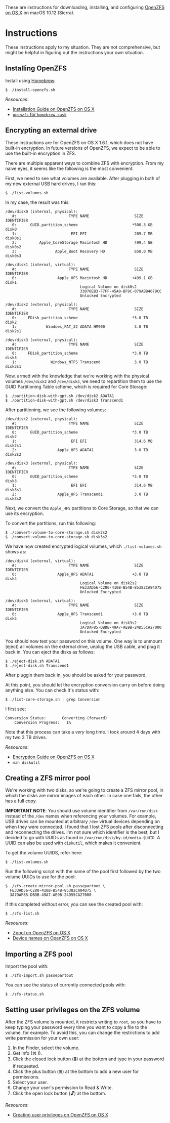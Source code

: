 These are instructions for downloading, installing, and configuring [OpenZFS on
OS X](https://openzfsonosx.org/) on macOS 10.12 (Sierra).

# Instructions

These instructions apply to my situation. They are not comprehensive, but might
be helpful in figuring out the instructions your own situation.

## Installing OpenZFS

Install using [Homebrew](https://brew.sh/):

```
$ ./install-openzfs.sh
```

*Resources*:

* [Installation Guide on OpenZFS on OS X](https://openzfsonosx.org/wiki/Install)
* [`openzfs` for `homebrew-cask`](https://github.com/caskroom/homebrew-cask/blob/master/Casks/openzfs.rb)

## Encrypting an external drive

These instructions are for OpenZFS on OS X 1.6.1, which does not have built-in
encryption. In future versions of OpenZFS, we expect to be able to use the
built-in encryption in ZFS.

There are multiple apparent ways to combine ZFS with encryption. From my naive
eyes, it seems like the following is the most convenient.

First, we need to see what volumes are available. After plugging in both of my
new external USB hard drives, I ran this:

```
$ ./list-volumes.sh
```

In my case, the result was this:

```
/dev/disk0 (internal, physical):
   #:                       TYPE NAME                    SIZE       IDENTIFIER
   0:      GUID_partition_scheme                        *500.3 GB   disk0
   1:                        EFI EFI                     209.7 MB   disk0s1
   2:          Apple_CoreStorage Macintosh HD            499.4 GB   disk0s2
   3:                 Apple_Boot Recovery HD             650.0 MB   disk0s3

/dev/disk1 (internal, virtual):
   #:                       TYPE NAME                    SIZE       IDENTIFIER
   0:                  Apple_HFS Macintosh HD           +499.1 GB   disk1
                                 Logical Volume on disk0s2
                                 33070EB3-F7FF-45A0-BF9C-079ABB4079CC
                                 Unlocked Encrypted

/dev/disk2 (external, physical):
   #:                       TYPE NAME                    SIZE       IDENTIFIER
   0:     FDisk_partition_scheme                        *3.0 TB     disk2
   1:             Windows_FAT_32 ADATA HM900             3.0 TB     disk2s1

/dev/disk3 (external, physical):
   #:                       TYPE NAME                    SIZE       IDENTIFIER
   0:     FDisk_partition_scheme                        *3.0 TB     disk3
   1:               Windows_NTFS Transcend               3.0 TB     disk3s1
```

Now, armed with the knowledge that we're working with the physical volumes
`/dev/disk2` and `/dev/disk3`, we need to repartition them to use the GUID
Partitioning Table scheme, which is required for Core Storage:

```
$ ./partition-disk-with-gpt.sh /dev/disk2 ADATA1
$ ./partition-disk-with-gpt.sh /dev/disk3 Transcend1
```

After partitioning, we see the following volumes:

```
/dev/disk2 (external, physical):
   #:                       TYPE NAME                    SIZE       IDENTIFIER
   0:      GUID_partition_scheme                        *3.0 TB     disk2
   1:                        EFI EFI                     314.6 MB   disk2s1
   2:                  Apple_HFS ADATA1                  3.0 TB     disk2s2

/dev/disk3 (external, physical):
   #:                       TYPE NAME                    SIZE       IDENTIFIER
   0:      GUID_partition_scheme                        *3.0 TB     disk3
   1:                        EFI EFI                     314.6 MB   disk3s1
   2:                  Apple_HFS Transcend1              3.0 TB     disk3s2
```

Next, we convert the `Apple_HFS` partitions to Core Storage, so that we can use
its encryption.

To convert the partitions, run this following:

```
$ ./convert-volume-to-core-storage.sh disk2s2
$ ./convert-volume-to-core-storage.sh disk3s2
```

We have now created encrypted logical volumes, which `./list-volumes.sh` shows
as:

```
/dev/disk4 (external, virtual):
   #:                       TYPE NAME                    SIZE       IDENTIFIER
   0:                  Apple_HFS ADATA1                 +3.0 TB     disk4
                                 Logical Volume on disk2s2
                                 FE33AD56-C280-410B-B54B-85382CA84D75
                                 Unlocked Encrypted

/dev/disk5 (external, virtual):
   #:                       TYPE NAME                    SIZE       IDENTIFIER
   0:                  Apple_HFS Transcend1             +3.0 TB     disk5
                                 Logical Volume on disk3s2
                                 3A7DAF85-DBDB-49A7-AE9B-24D55CA27000
                                 Unlocked Encrypted
```

You should now test your password on this volume. One way is to unmount (eject)
all volumes on the external drive, unplug the USB cable, and plug it back in.
You can eject the disks as follows:

```
$ ./eject-disk.sh ADATA1
$ ./eject-disk.sh Transcend1
```

After pluggin them back in, you should be asked for your password,

At this point, you should let the encryption conversion carry on before doing
anything else. You can check it's status with:

```
$ ./list-core-storage.sh | grep Conversion
```

I first see:

```
Conversion Status:       Converting (forward)
    Conversion Progress:   1%
```

Note that this process can take a _very_ long time. I took around 4 days with my
two 3 TB drives.

*Resources*:

* [Encryption Guide on OpenZFS on OS X](https://openzfsonosx.org/wiki/Encryption)
* `man diskutil`

## Creating a ZFS mirror pool

We're working with two disks, so we're going to create a ZFS mirror pool, in
which the disks are mirror images of each other. In case one fails, the other
has a full copy.

**IMPORTANT NOTE**: You should use volume identifier from `/var/run/disk`
instead of the `/dev` names when referencing your volumes. For example, USB
drives can be mounted at arbitrary `/dev` virtual devices depending on when they
were connected. I found that I lost ZFS pools after disconnecting and
reconnecting the drives. I'm not sure which identifier is the best, but I
decided to go with UUIDs as found in `/var/run/disk/by-id/media-$UUID`. A UUID
can also be used with `diskutil`, which makes it convenient.

To get the volume UUIDS, refer here:

```
$ ./list-volumes.sh
```

Run the following script with the name of the pool first followed by the two
volume UUIDs to use for the pool:

```
$ ./zfs-create-mirror-pool.sh passepartout \
  FE33AD56-C280-410B-B54B-85382CA84D75 \
  3A7DAF85-DBDB-49A7-AE9B-24D55CA27000
```

If this completed without error, you can see the created pool with:

```
$ ./zfs-list.sh
```

*Resources*:

* [Zpool on OpenZFS on OS X](https://openzfsonosx.org/wiki/Zpool)
* [Device names on OpenZFS on OS X](https://openzfsonosx.org/wiki/Device_names)

## Importing a ZFS pool

Import the pool with:

```
$ ./zfs-import.sh passepartout
```

You can see the status of currently connected pools with:

```
$ ./zfs-status.sh
```

## Setting user privileges on the ZFS volume

After the ZFS volume is mounted, it restricts writing to `root`, so you have to
keep typing your password every time you want to copy a file to the volume, for
example. To avoid this, you can change the restrictions to add write permission
for your own user:

1. In the Finder, select the volume.
2. Get Info (⌘ I).
3. Click the closed lock button (🔒) at the bottom and type in your password if
   requested.
4. Click the plus button (⊞) at the bottom to add a new user for permissions.
5. Select your user.
6. Change your user's permission to Read & Write.
7. Click the open lock button (🔓) at the bottom.

*Resources*:

* [Creating user privileges on OpenZFS on OS X](https://openzfsonosx.org/wiki/Creating_user_privileges)
